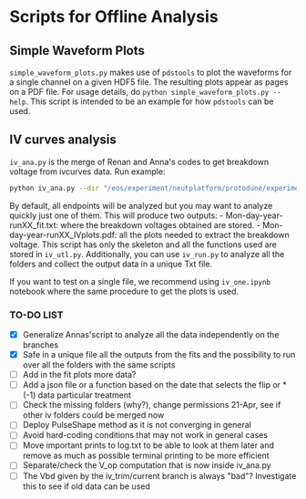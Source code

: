 # Scripts for Offline Analysis

## Simple Waveform Plots
`simple_waveform_plots.py` makes use of `pdstools` to plot the waveforms for a single channel on a given HDF5 file. The resulting plots appear as pages on a PDF file. For usage details, do `python simple_waveform_plots.py --help`. This script is intended to be an example for how `pdstools` can be used.

## IV curves analysis
`iv_ana.py` is the merge of Renan and Anna's codes to get breakdown voltage from ivcurves data. 
Run example: 
```bash 
python iv_ana.py --dir "/eos/experiment/neutplatform/protodune/experiments/ProtoDUNE-II/PDS_Commissioning/ivcurves/Apr-09-2024-run00" (--ips 104 --out .)
```
By default, all endpoints will be analyzed but you may want to analyze quickly just one of them.
This will produce two outputs:
    - Mon-day-year-runXX_fit.txt: where the breakdown voltages obtained are stored.
    - Mon-day-year-runXX_IVplots.pdf: all the plots needed to extract the breakdown voltage. 
This script has only the skeleton and all the functions used are stored in `iv_utl.py`.
Additionally, you can use `iv_run.py` to analyze all the folders and collect the output data in a unique Txt file.

If you want to test on a single file, we recommend using `iv_one.ipynb` notebook where the same procedure to get the plots is used.

### TO-DO LIST
- [x] Generalize Annas'script to analyze all the data independently on the branches
- [x] Safe in a unique file all the outputs from the fits and the possibility to run over all the folders with the same scripts
- [ ] Add in the fit plots more data?
- [ ] Add a json file or a function based on the date that selects the flip or *(-1) data particular treatment
- [ ] Check the missing folders (why?), change permissions 21-Apr, see if other iv folders could be merged now
- [ ] Deploy PulseShape method as it is not converging in general
- [ ] Avoid hard-coding conditions that may not work in general cases
- [ ] Move important prints to log.txt to be able to look at them later and remove as much as possible terminal printing to be more efficient
- [ ] Separate/check the V_op computation that is now inside iv_ana.py
- [ ] The Vbd given by the iv_trim/current branch is always "bad"? Investigate this to see if old data can be used
